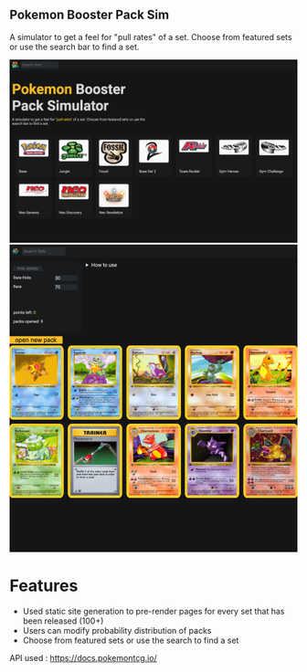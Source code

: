 ## Pokemon Booster Pack Sim
A simulator to get a feel for "pull rates" of a set. Choose from featured sets or use the search bar to find a set.

![ezcv logo](https://raw.githubusercontent.com/ocTrung/pkmn-booster-sim/main/assets/screenshot-1.png)
![ezcv logo](https://raw.githubusercontent.com/ocTrung/pkmn-booster-sim/main/assets/screenshot-2.png)

# Features
- Used static site generation to pre-render pages for every set that has been released (100+)
- Users can modify probability distribution of packs
- Choose from featured sets or use the search to find a set

API used : https://docs.pokemontcg.io/
